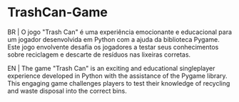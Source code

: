 # TrashCan-Game
BR | O jogo "Trash Can" é uma experiência emocionante e educacional para um jogador desenvolvida em Python com a ajuda da biblioteca Pygame. Este jogo envolvente desafia os jogadores a testar seus conhecimentos sobre reciclagem e descarte de resíduos nas lixeiras corretas.

EN | The game "Trash Can" is an exciting and educational singleplayer experience developed in Python with the assistance of the Pygame library. This engaging game challenges players to test their knowledge of recycling and waste disposal into the correct bins.
